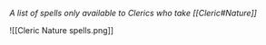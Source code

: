 *A list of spells only available to Clerics who take [[Cleric#Nature]]*

![[Cleric Nature spells.png]]